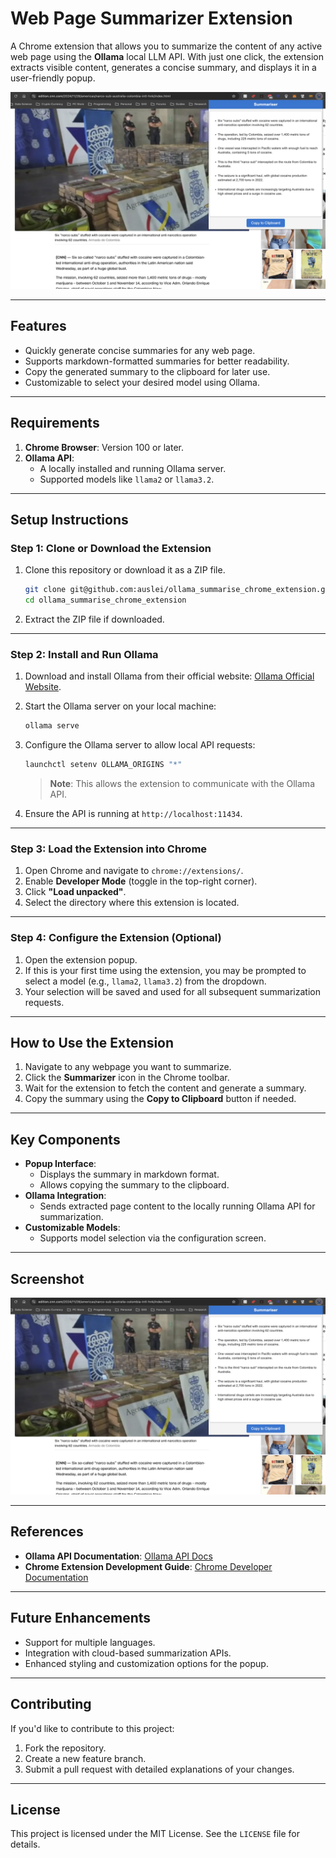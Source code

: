 # **Web Page Summarizer Extension**

A Chrome extension that allows you to summarize the content of any active web page using the **Ollama** local LLM API. With just one click, the extension extracts visible content, generates a concise summary, and displays it in a user-friendly popup.

![Screenshot of the Extension](Screenshot_resized_1280x800.png)

---

## **Features**
- Quickly generate concise summaries for any web page.
- Supports markdown-formatted summaries for better readability.
- Copy the generated summary to the clipboard for later use.
- Customizable to select your desired model using Ollama.

---

## **Requirements**
1. **Chrome Browser**: Version 100 or later.
2. **Ollama API**:
   - A locally installed and running Ollama server.
   - Supported models like `llama2` or `llama3.2`.

---

## **Setup Instructions**

### **Step 1: Clone or Download the Extension**
1. Clone this repository or download it as a ZIP file.
   ```bash
   git clone git@github.com:auslei/ollama_summarise_chrome_extension.git
   cd ollama_summarise_chrome_extension
   ```

2. Extract the ZIP file if downloaded.

---

### **Step 2: Install and Run Ollama**
1. Download and install Ollama from their official website: [Ollama Official Website](https://www.ollama.com/).
2. Start the Ollama server on your local machine:
   ```bash
   ollama serve
   ```
3. Configure the Ollama server to allow local API requests:
   ```bash
   launchctl setenv OLLAMA_ORIGINS "*"
   ```

   > **Note**: This allows the extension to communicate with the Ollama API.

4. Ensure the API is running at `http://localhost:11434`.

---

### **Step 3: Load the Extension into Chrome**
1. Open Chrome and navigate to `chrome://extensions/`.
2. Enable **Developer Mode** (toggle in the top-right corner).
3. Click **"Load unpacked"**.
4. Select the directory where this extension is located.

---

### **Step 4: Configure the Extension (Optional)**
1. Open the extension popup.
2. If this is your first time using the extension, you may be prompted to select a model (e.g., `llama2`, `llama3.2`) from the dropdown.
3. Your selection will be saved and used for all subsequent summarization requests.

---

## **How to Use the Extension**
1. Navigate to any webpage you want to summarize.
2. Click the **Summarizer** icon in the Chrome toolbar.
3. Wait for the extension to fetch the content and generate a summary.
4. Copy the summary using the **Copy to Clipboard** button if needed.

---

## **Key Components**
- **Popup Interface**:
  - Displays the summary in markdown format.
  - Allows copying the summary to the clipboard.
- **Ollama Integration**:
  - Sends extracted page content to the locally running Ollama API for summarization.
- **Customizable Models**:
  - Supports model selection via the configuration screen.

---

## **Screenshot**
![Screenshot of the Extension in Action](Screenshot_resized_1280x800.png)

---

## **References**
- **Ollama API Documentation**: [Ollama API Docs](https://www.ollama.com/)
- **Chrome Extension Development Guide**: [Chrome Developer Documentation](https://developer.chrome.com/docs/extensions/)

---

## **Future Enhancements**
- Support for multiple languages.
- Integration with cloud-based summarization APIs.
- Enhanced styling and customization options for the popup.

---

## **Contributing**
If you'd like to contribute to this project:
1. Fork the repository.
2. Create a new feature branch.
3. Submit a pull request with detailed explanations of your changes.

---

## **License**
This project is licensed under the MIT License. See the `LICENSE` file for details.

